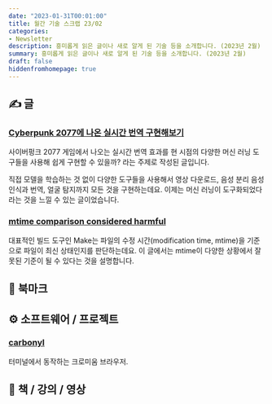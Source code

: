 ```yaml
---
date: "2023-01-31T00:01:00"
title: 월간 기술 스크랩 23/02
categories:
- Newsletter
description: 흥미롭게 읽은 글이나 새로 알게 된 기술 등을 소개합니다. (2023년 2월)
summary: 흥미롭게 읽은 글이나 새로 알게 된 기술 등을 소개합니다. (2023년 2월)
draft: false
hiddenfromhomepage: true
---
```


## ✍️ 글

### [Cyberpunk 2077에 나온 실시간 번역 구현해보기](https://news.hada.io/topic?id=8125)

사이버펑크 2077 게임에서 나오는 실시간 번역 효과를 현 시점의 다양한 머신 러닝 도구들을 사용해
쉽게 구현할 수 있을까? 라는 주제로 작성된 글입니다.

직접 모델을 학습하는 것 없이 다양한 도구들을 사용해서 영상 다운로드, 음성 분리
음성 인식과 번역, 얼굴 탐지까지 모든 것을 구현하는데요.
이제는 머신 러닝이 도구화되었다라는 것을 느낄 수 있는 글이었습니다.

### [mtime comparison considered harmful](https://apenwarr.ca/log/20181113)

대표적인 빌드 도구인 Make는 파일의 수정 시간(modification time, mtime)을
기준으로 파일이 최신 상태인지를 판단하는데요. 이 글에서는 mtime이 다양한 상황에서
잘못된 기준이 될 수 있다는 것을 설명합니다.


## 📌 북마크

<!-- ## 📰 기술 뉴스 -->

## ⚙️ 소프트웨어 / 프로젝트

### [carbonyl](https://github.com/fathyb/carbonyl)

터미널에서 동작하는 크로미움 브라우저.

## 📙 책 / 강의 / 영상
